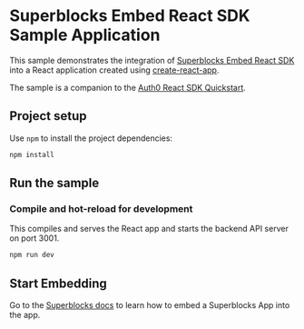 # Superblocks Embed React SDK Sample Application

This sample demonstrates the integration of [Superblocks Embed React SDK](https://github.com/superblocksteam/embed-react) into a React application created using [create-react-app](https://reactjs.org/docs/create-a-new-react-app.html).

The sample is a companion to the [Auth0 React SDK Quickstart](https://auth0.com/docs/quickstart/spa/react).

## Project setup

Use `npm` to install the project dependencies:

```bash
npm install
```

## Run the sample

### Compile and hot-reload for development

This compiles and serves the React app and starts the backend API server on port 3001.

```bash
npm run dev
```

## Start Embedding

Go to the [Superblocks docs](https://docs-git-embedded-app-beta-superblocks.vercel.app/applications/embedded-apps/) to learn how to embed a Superblocks App into the app.
